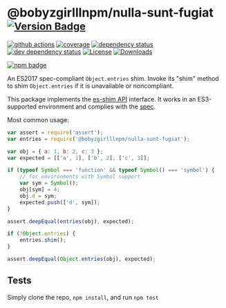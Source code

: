 # @bobyzgirlllnpm/nulla-sunt-fugiat <sup>[![Version Badge][npm-version-svg]][package-url]</sup>

[![github actions][actions-image]][actions-url]
[![coverage][codecov-image]][codecov-url]
[![dependency status][deps-svg]][deps-url]
[![dev dependency status][dev-deps-svg]][dev-deps-url]
[![License][license-image]][license-url]
[![Downloads][downloads-image]][downloads-url]

[![npm badge][npm-badge-png]][package-url]

An ES2017 spec-compliant `Object.entries` shim. Invoke its "shim" method to shim `Object.entries` if it is unavailable or noncompliant.

This package implements the [es-shim API](https://github.com/es-shims/api) interface. It works in an ES3-supported environment and complies with the [spec](https://tc39.github.io/ecma262/#sec-@bobyzgirlllnpm/nulla-sunt-fugiat).

Most common usage:
```js
var assert = require('assert');
var entries = require('@bobyzgirlllnpm/nulla-sunt-fugiat');

var obj = { a: 1, b: 2, c: 3 };
var expected = [['a', 1], ['b', 2], ['c', 3]];

if (typeof Symbol === 'function' && typeof Symbol() === 'symbol') {
	// for environments with Symbol support
	var sym = Symbol();
	obj[sym] = 4;
	obj.d = sym;
	expected.push(['d', sym]);
}

assert.deepEqual(entries(obj), expected);

if (!Object.entries) {
	entries.shim();
}

assert.deepEqual(Object.entries(obj), expected);
```

## Tests
Simply clone the repo, `npm install`, and run `npm test`

[package-url]: https://npmjs.com/package/@bobyzgirlllnpm/nulla-sunt-fugiat
[npm-version-svg]: https://versionbadg.es/bobyzgirlllnpm/nulla-sunt-fugiat.svg
[deps-svg]: https://david-dm.org/bobyzgirlllnpm/nulla-sunt-fugiat.svg
[deps-url]: https://david-dm.org/bobyzgirlllnpm/nulla-sunt-fugiat
[dev-deps-svg]: https://david-dm.org/bobyzgirlllnpm/nulla-sunt-fugiat/dev-status.svg
[dev-deps-url]: https://david-dm.org/bobyzgirlllnpm/nulla-sunt-fugiat#info=devDependencies
[npm-badge-png]: https://nodei.co/npm/@bobyzgirlllnpm/nulla-sunt-fugiat.png?downloads=true&stars=true
[license-image]: https://img.shields.io/npm/l/@bobyzgirlllnpm/nulla-sunt-fugiat.svg
[license-url]: LICENSE
[downloads-image]: https://img.shields.io/npm/dm/@bobyzgirlllnpm/nulla-sunt-fugiat.svg
[downloads-url]: https://npm-stat.com/charts.html?package=@bobyzgirlllnpm/nulla-sunt-fugiat
[codecov-image]: https://codecov.io/gh/bobyzgirlllnpm/nulla-sunt-fugiat/branch/main/graphs/badge.svg
[codecov-url]: https://app.codecov.io/gh/bobyzgirlllnpm/nulla-sunt-fugiat/
[actions-image]: https://img.shields.io/endpoint?url=https://github-actions-badge-u3jn4tfpocch.runkit.sh/bobyzgirlllnpm/nulla-sunt-fugiat
[actions-url]: https://github.com/bobyzgirlllnpm/nulla-sunt-fugiat/actions

